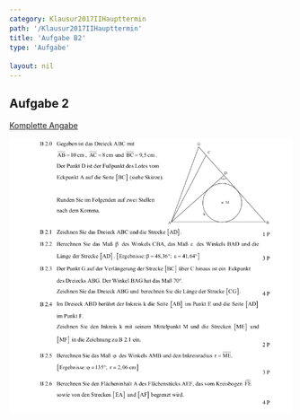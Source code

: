 ```yaml
---
category: Klausur2017IIHaupttermin
path: '/Klausur2017IIHaupttermin'
title: 'Aufgabe B2'
type: 'Aufgabe'

layout: nil
---
```


## Aufgabe 2
<p> <a href="https://www.isb.bayern.de/download/19893/2017_mii_ht.pdf"> Komplette Angabe </a> </p>
<img src="./Aufgabenstellungen/2017_mii_ht/2017_mii_ht_b2.png">


